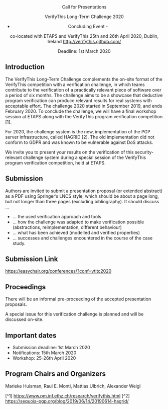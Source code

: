 <center>
Call for Presentations

VerifyThis Long-Term Challenge 2020
- Concluding Event -

co-located with ETAPS and VerifyThis 
25th and 26th April 2020, Dublin, Ireland
http://verifythis.github.com/

Deadline: 1st March 2020
</center>

## Introduction

The VerifyThis  Long-Term Challenge complements the  on-site format of
the  VerifyThis competition  with a  verification challenge,  in which
teams contribute to  the verification of a  practically relevant piece
of software over  a period of six  months. The challenge aims  to be a
showcase  that deductive  program  verification  can produce  relevant
results for  real systems with  acceptable effort. The  challenge 2020
started in  September 2019, and  ends February 2020.  To  conclude the
challenge, we will  have a final workshop session at  ETAPS along with
the VerifyThis program verification competition [1].

For 2020, the  challenge system is the new, implementation  of the PGP
server infrastructure,  called HAGRID [2]. The  old implementation did
not  conform to  GDPR  and  was known  to  be  vulnerable against  DoS
attacks.

We invite  you to  present your  results on  the verification  of this
security-relevant  challenge system  during a  special session  of the
VerifyThis program verification competition, held at ETAPS.

## Submission

Authors are invited to submit a presentation proposal (or extended
abstract) as a PDF using Springer’s LNCS style, which should be about
a page long, but not longer than three pages (excluding bibliography).
It should discuss ...

* ... the used verification approach and tools
* ... how the challenge was adapted to make verification possible
  (abstractions, reimplementation, different behaviour)
* ... what has been achieved (modelled and verified properties)
* ... successes and challenges encountered in the course of the case
  study.
  
## Submission Link

https://easychair.org/conferences/?conf=vtltc2020

## Proceedings

There will be an informal pre-proceeding of the accepted presentation
proposals.

A special issue for this verification challenge is planned and will be
discussed on-site.

## Important dates

* Submission deadline: 1st March 2020
* Notifications: 15th March 2020
* Workshop: 25-26th April 2020

## Program Chairs and Organizers

Marieke Huisman, Raul E. Monti, Mattias Ulbrich, Alexander Weigl


[^1] https://www.pm.inf.ethz.ch/research/verifythis.html
[^2] https://sequoia-pgp.org/blog/2019/06/14/20190614-hagrid/
